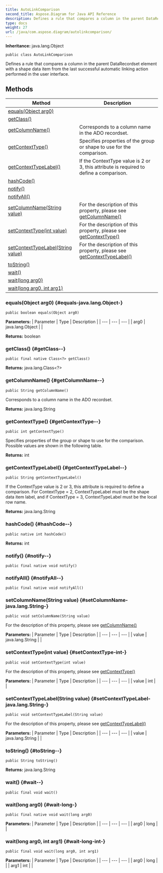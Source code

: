 ```yaml
---
title: AutoLinkComparison
second_title: Aspose.Diagram for Java API Reference
description: Defines a rule that compares a column in the parent DataRecordset element with a shape data item from the last successful automatic linking action performed in the user interface.
type: docs
weight: 27
url: /java/com.aspose.diagram/autolinkcomparison/
---
```


**Inheritance:**
java.lang.Object
```
public class AutoLinkComparison
```

Defines a rule that compares a column in the parent DataRecordset element with a shape data item from the last successful automatic linking action performed in the user interface.
## Methods

| Method | Description |
| --- | --- |
| [equals(Object arg0)](#equals-java.lang.Object-) |  |
| [getClass()](#getClass--) |  |
| [getColumnName()](#getColumnName--) | Corresponds to a column name in the ADO recordset. |
| [getContextType()](#getContextType--) | Specifies properties of the group or shape to use for the comparison. |
| [getContextTypeLabel()](#getContextTypeLabel--) | If the ContextType value is 2 or 3, this attribute is required to define a comparison. |
| [hashCode()](#hashCode--) |  |
| [notify()](#notify--) |  |
| [notifyAll()](#notifyAll--) |  |
| [setColumnName(String value)](#setColumnName-java.lang.String-) | For the description of this property, please see [getColumnName()](../../com.aspose.diagram/autolinkcomparison\#getColumnName--) |
| [setContextType(int value)](#setContextType-int-) | For the description of this property, please see [getContextType()](../../com.aspose.diagram/autolinkcomparison\#getContextType--) |
| [setContextTypeLabel(String value)](#setContextTypeLabel-java.lang.String-) | For the description of this property, please see [getContextTypeLabel()](../../com.aspose.diagram/autolinkcomparison\#getContextTypeLabel--) |
| [toString()](#toString--) |  |
| [wait()](#wait--) |  |
| [wait(long arg0)](#wait-long-) |  |
| [wait(long arg0, int arg1)](#wait-long-int-) |  |
### equals(Object arg0) {#equals-java.lang.Object-}
```
public boolean equals(Object arg0)
```




**Parameters:**
| Parameter | Type | Description |
| --- | --- | --- |
| arg0 | java.lang.Object |  |

**Returns:**
boolean
### getClass() {#getClass--}
```
public final native Class<?> getClass()
```




**Returns:**
java.lang.Class<?>
### getColumnName() {#getColumnName--}
```
public String getColumnName()
```


Corresponds to a column name in the ADO recordset.

**Returns:**
java.lang.String
### getContextType() {#getContextType--}
```
public int getContextType()
```


Specifies properties of the group or shape to use for the comparison. Possible values are shown in the following table.

**Returns:**
int
### getContextTypeLabel() {#getContextTypeLabel--}
```
public String getContextTypeLabel()
```


If the ContextType value is 2 or 3, this attribute is required to define a comparison. For ContextType = 2, ContextTypeLabel must be the shape data item label, and if ContextType = 3, ContextTypeLabel must be the local row name.

**Returns:**
java.lang.String
### hashCode() {#hashCode--}
```
public native int hashCode()
```




**Returns:**
int
### notify() {#notify--}
```
public final native void notify()
```




### notifyAll() {#notifyAll--}
```
public final native void notifyAll()
```




### setColumnName(String value) {#setColumnName-java.lang.String-}
```
public void setColumnName(String value)
```


For the description of this property, please see [getColumnName()](../../com.aspose.diagram/autolinkcomparison\#getColumnName--)

**Parameters:**
| Parameter | Type | Description |
| --- | --- | --- |
| value | java.lang.String |  |

### setContextType(int value) {#setContextType-int-}
```
public void setContextType(int value)
```


For the description of this property, please see [getContextType()](../../com.aspose.diagram/autolinkcomparison\#getContextType--)

**Parameters:**
| Parameter | Type | Description |
| --- | --- | --- |
| value | int |  |

### setContextTypeLabel(String value) {#setContextTypeLabel-java.lang.String-}
```
public void setContextTypeLabel(String value)
```


For the description of this property, please see [getContextTypeLabel()](../../com.aspose.diagram/autolinkcomparison\#getContextTypeLabel--)

**Parameters:**
| Parameter | Type | Description |
| --- | --- | --- |
| value | java.lang.String |  |

### toString() {#toString--}
```
public String toString()
```




**Returns:**
java.lang.String
### wait() {#wait--}
```
public final void wait()
```




### wait(long arg0) {#wait-long-}
```
public final native void wait(long arg0)
```




**Parameters:**
| Parameter | Type | Description |
| --- | --- | --- |
| arg0 | long |  |

### wait(long arg0, int arg1) {#wait-long-int-}
```
public final void wait(long arg0, int arg1)
```




**Parameters:**
| Parameter | Type | Description |
| --- | --- | --- |
| arg0 | long |  |
| arg1 | int |  |

